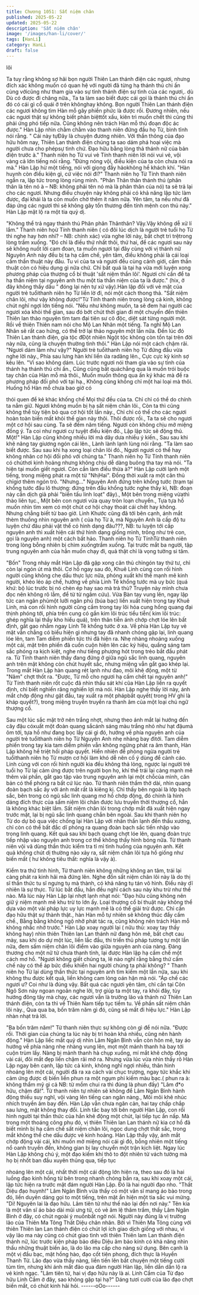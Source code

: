 ```yaml
---
title: Chương 1051: Sất niệm chân
published: 2025-05-22
updated: 2025-05-22
description: 'Sất niệm chân'
image: '/images/han-li/cover/'
tags: [HanLi]
category: HanLi
draft: false
---
```


lôi

Ta tuy rằng không sợ hãi bọn người Thiên Lan thánh điện các
ngươi, nhưng đích xác không muốn có quan hệ với người đã
từng hạ thánh thú chi ấn cùng vớicũng như tham gia vào sự tình
thánh điện sự tình của các ngươi,. dù Dù có được đi chăng nữa.,
Ta ta làm sao biết được cái gọi là thánh thú chi ấn đó có cái gì cổ
quái ở trên khônghay không. Bọn người Thiên Lan thánh điện các
ngươi không tìm Hàn mỗ gây phiền phức là được rồi. Đương
nhiên, nếu các ngươi thật sự không biết phân biệttốt xấu, kiên trì
muốn chết thì cũng thì phải ứng phó tiếp nữa. Cũng không nên
trách Hàn mỗ thủ đoạn độc ác được." Hàn Lập nhìn chằm chằm
vào thanh niên đứng đầu họ Từ, bình tĩnh nói rằng.
" Cái này tựĐây là chuyện đương nhiên. Với thần thông của đạo
hữu hôm nay, Thiên Lan thánh điện chúng ta sao dám phá hoại
việc mà người chưa cho phépsự tình chứ. Đạo hữu bằng lòng thả
thánh nữ của bản điện trước à." Thanh niên họ Từ vui vẻ Tính
thanh niên lời nói vui vẻ, vội vàng cả lớn tiếng nói rằng.
"Đừng nóng vội, điều kiện của ta còn chưa nói ra mà." Hàn Lập
hừ một tiếng, nói với giọng đầy hảokhông hề khách khí.
"Hàn huynh còn điều kiện gì, cứ việc nói đi?" Thanh niên họ Từ
Tính thanh niên ngẩn ra, lập tức trong lòng rùng mình.
"Phân Thân thân thánh thú (phân thân là tên nó à – NB: không
phải tên nó mà là phân thân của nó) ta sẽ trả lại cho các ngươi.
Nhưng điều chuyện này không phải có khả năng lập tức làm
được, đại khái là ta còn muốn chờ thêm ít năm nữa. Yên tâm, ta
nếu như đã đáp ứng các ngươi thì sẽ không gây tổn thương đến
tính mệnh con thú này." Hàn Lập mặt lộ ra một tia quỷ dị.

"Không thể trả ngay thánh thú Phân phân Thânthân? Vậy.Vậy
không dễ xử lí lắm." Thanh niên họừ Tính thanh niên ( có đôi lúc
dịch là người trẻ tuổi họ Từ thì nghe hay hơn nhỉ? – NB: chính
xác) vừa nghe lời này, bất chợt trì trệtrong lòng trầm xuống.
"Đó chỉ là điều thứ nhất thôi, thứ hai, để các ngươi sau này sẽ
không nuốt lời cam đoan, ta muốn ngươi tại đây cùng với vị thánh
nữ Nguyên Anh này đều bị ta hạ cấm chế, yên tâm, điều không
phải là cái loại cấm thần thuật này đâu. Tu vi của ta và ngươi đều
cùng cảnh giới, cấm thần thuật còn có hiệu dụng gì nữa chứ. Chỉ
bất quá là tại hạ vừa mới luyện xong phương pháp của thượng cổ
bí thuật 'sất niệm thần lôi'. Ngươi chỉ cần để ta hạ thần niệm tại
nguyên anh thu một tia thần niệm của ta là được." (hix, ở đây
không thấy dấu " đóng lại nên tự xử vậy).Hàn lập đối với vẻ mặt
của người trẻ tuổithanh niên họ Từ liền lờ đi, nói một cách thong
thả.
"Sất niệm chân lôi, như vậy không được!"Từ Tính thanh niên
trong lòng cả kinh, không chút nghĩ ngợi lớn tiếng nói.
"Nếu như không muốn, ta sẽ đem hai người các ngươi xóa khỏi
thế gian, sau đó bớt chút thời gian đi một chuyến đến thiên Thiên
lan thảo nguyên tìm tam đại tiên sư cô độc, diệt sát từng người
một. Rồi về thiên Thiên nam nói cho Mộ Lan Nhân một tiếng. Ta
nghĩ Mộ Lan Nhân sẽ rất cao hứng, có thể trở lại thảo nguyên một
lần nữa.
Đến lúc đó Thiên Lan thánh điện, gia tộc đĐột nhiên Ngột tộc
không còn tồn tại trên đời này nữa, cũng là chuyện thường tình
thôi." Hàn Lập nói một cách chậm rãi.
"Ngươi dám làm như vậy?" Người trẻ tuổithanh niên họ Từ đứng
đầu vừa nghe lời này., Phía sau lưng hàn khí liền ứa radâng lên.,
Cực cực kỳ kinh sợ kêu lên.
"Vì sao không dám. Lúc trước ngươi nói tham gia vào sự tình của
thánh hạ thánh thú chi ấn., Cũng cũng bất quáchẳng qua là muốn
trói buộc tay chân của Hàn mỗ mà thôi., Muốn muốn thông qua ấn
ký khác mà đề ra phương pháp đối phó với tại hạ., Không cũng
không chỉ một hai loại mà thôi. Huống hồ Hàn mỗ chưa bao giờ có

thói quen để kẻ khác khống chế Mọi thứ đều của ta. Chỉ chỉ có thể
do chính ta nắm giữ. Ngươi không muốn bị hạ sất niệm chân lôi.,
Còn ta thì cũng không thể tùy tiện bỏ qua cơ hội tốt lần này., Chỉ
chỉ có thể cho các ngươi hoàn toàn biến mất khỏi thế gian này
thôi. Thôi được rồi., Ta ta sẽ cho ngươi một cơ hội sau cùng. Ta
sẽ đếm năm tiếng. Ngươi còn không chịu mở miệng đồng ý. Ta
coi như ngươi cự tuyệt điều kiện đó., Lập lập tức sẽ động thủ.
Một!" Hàn Lập cũng không nhiều lời mà dây dưa nhiều ý kiến.,
Sau sau khi khẽ nâng tay giương ngón cái lên., Lành lành lạnh
lùng nói rằng.
"Ta làm sao biết được. Sau sau khi hạ xong loại chân lôi đó.,
Ngươi ngươi có thể hay không nhân cơ hội đối phó với chúng ta."
Thanh niên họ Từ Tính thanh niên có chúthơi kinh hoảng nhưng
không chịu dễ dàng buông tha tay mà nói.
"Ta hiện tại muốn giết ngươi. Còn cần làm điều thừa à?" Hàn Lập
cười lạnh một tiếng, trong miệng phát ra một từ "NhịHai". Đồng
thời xuất ra một căn thủ chỉgiơ thêm ngón trỏ.
"Nhưng..." Nguyên Anh đứng trên khổng tước (trạm tại khổng
tước đầu lô thượng: đứng trên đầu khổng tước nghe thấy kì, NB:
đoạn này cần dịch giả phải "biến tấu linh loạt" đây)., Một bên
trong miệng vừathì thào liên tục., Một bên con ngươi vừa quay
tròn loạn chuyển., Tựa tựa hồ muốn nhìn tìm xem có một chút cơ
hội chạy thoát cái chết hay không.
Nhưng chẳng biết từ bao giờ. Linh Khước cũng đã tới bên cạnh,
ánh mắt thèm thuồng nhìn nguyên anh ( của họ Từ à, mà Nguyên
Anh là cấp độ tu luyện chứ đâu phải vật thể có hình dạng đâu???,
NB: tu luyện tới cấp nguyên anh thì xuất hiện cái thứ hình dạng
giống mình, trông như trẻ con, gọi là nguyên anh) một cách bất
hảo.
Thanh niên họ Từ TínhTừ thanh niên trong lòng bỗng nhiên bị
chìm xuốngtrầm xuống.
Tại trước mắt ba người, tập trung nguyên anh của hắn muốn
chạy đi, quả thật chỉ là vọng tưởng si tâm.

"Bốn"
Trong nháy mắt Hàn Lập đã gập xong căn thủ chỉngón tay thứ tư,
chỉ còn lại ngón út mà thôi.
Cơ hồ ngay sau đó, Khuê Linh cùng con rối hình người cũng
không che dấu thực lực nữa, phóng xuất khí thế mạnh mẽ kinh
người, khéo léo áp chế, hướng về phía Linh Tê khổng tước mà uy
bức (quá khứ: bộ lúc trước bị nó chèn ép hay sao mà trả thù?
Truyện này mình chưa đọc nên không rõ lắm, để từ từ ngâm
cứu).
Vừa Bàn tay vung lên, ngay lập tức can ngân phủmột lưỡi ngân
phủ (búa bạc) liền xuất hiện trong tay Khuê Linh, mà con rối hình
người cũng cầm trong tay lôi hỏa cung hồng quang đại thịnh
phóng tới, phía trên cung có gắn kim lôi trúc tiểu tiễn( kim lôi trúc:
ghép nghĩa lại thấy kho hiểu quá), trên thân tiễn ánh chớp chợt
lóe lên bất định, gắt gao nhắm ngay Linh Tê khổng tước ở xa.
Về phía Hàn Lập tuy vẻ mặt vẫn chẳng có biểu hiện gì nhưng tay
đã nhanh chóng gập lại, linh quang lóe lên, tam Tam diễm phiến
tức thì đã hiện ra. Nhẹ nhàng nhoáng xuống một cái, mặt trên
phiến đã cuồn cuộn hiện lên các ký hiệu, quầng sáng tam sắc
phóng ra kịch kiệt, nghe như tiếng phượng hót trong trẻo bắt đầu
phát ra.
Từ Tính thanh niên thấy đang đứng ở giữa ngũ sắc linh quang,
nguyên anh trên mặt không còn chút huyết sắc, nhưng miệng vẫn
gắt gao khép lại.
Trong mắt Hàn Lập hàn quang rét lạnh như đao, môi khẽ động,
một từ "Năm" chợt thốt ra.
"Được, Từ mỗ cho ngươi hạ cấm chết tại nguyên anh!" Từ Tính
thanh niên rốt cuộc đã nhìn thấu sát khí cũa Hàn Lập liền ra quyết
định, chỉ biết nghiến răng nghiến lợi mà nói.
Hàn Lập nghe thấy lời này, ánh mắt chớp động như gật đầu, tay
xuất ra một phápbắt quyết( trong HV ghi là kháp quyết?), trong
miệng truyền truyền ra thanh âm của một loại chú ngữ thượng cổ.

Sau một lúc sắc mặt trở nên trắng nhợt, nhưng theo ánh mắt lại
hướng đến cây đậu cóxuất một đoàn quang sắcánh sáng màu
trắng nhỏ như hạt đậumà ôm tới, tựa hồ như đang bọc lấy cái gì
đó, hướng về phía nguyên anh của người trẻ tuổithanh niên họ
Từ Nguyên Anh nhẹ nhàng bay đitới.
Tam diễm phiến trong tay kia tam diễm phiến vẫn không ngừng
phát ra âm thanh, Hàn Lập không hề triệt hồi pháp quyết.
Hiển nhiên để phòng ngừa người trẻ tuổithanh niên họ Từ mượn
cơ hội làm khó dễ nên cố ý dùng để cảnh cáo.
Linh cùng với con rối hình người kia đều không thả lỏng, ngược
lại người trẻ tuổi họ Từ lại cảm ứng được trên người bọn họ, khí
thế trái lại càng mạnh mẽ thêm vài phần, gắt gao tập vào trung
nguyên anh lại một chỗcủa mình, căn bản có thể phóng ra bất cứ
lúc nào.
Từ thanh niên thầm thở dài, nhìn quang đoàn bạch sắc ấy với
ánh mắt rất là kiêng kị. Chỉ thấy bên ngoài là lớp bạch sắc, bên
trong có ngũ sắc linh quang mơ hồ chớp động, đó chính là hình
dáng đích thực của sấm niệm lôi chân được lưu truyền thời
thượng cổ, hẳn là không khác biệt lắm.
Sất niệm chân lôi trong chớp mắt đã xuất hiện ngay trước mặt, lại
bị ngũ sắc linh quang chắn bên ngoài. Sau khi thanh niên họ Từ
do dự bỏ qua việc chống lại Hàn Lập với nhãn thần lạnh đến thấu
xương, chỉ còn có thể bất đắc dĩ phóng ra quang đoàn bạch sắc
tiến nhập vào trong linh quang.
Kết quả sau khi bạch quang chợt lóe lên, quang đoàn trực tiếp
nhập vào nguyên anh trong cơ thể không thấy hình bóng nữa.
Từ thanh niên vội vã dùng thần thức kiểm tra tỉ mỉ tình huống của
nguyên anh.
Kết quả không chút dị thường nào xảy ra, sất niệm chân lôi tựa
hồ giống như biến mất ( hư không tiêu thất: nghĩa là vậy à).

Kiểm tra thử tình hình, Từ thanh niên không những không an tâm,
trái lại càng phát ra kinh hãi mà đứng lên.
Nghe đồn sất niệm chân lôi này là do thị sĩ thần thức tu sĩ ngưng
tụ mà thành, có khả năng tụ tán vô hình. Điều này dĩ nhiên là sự
thực.
Từ lúc bắt đầu, hắn đều nghĩ cách sau này khu trừ như thế nào.
Mà lúc này Hàn Lập lại nhợt lạnh nhạt nói:
"Đạo hữu cũng không nên giữ ý niệm mạnh mẽ khu trừ to lớn ấy.
Loại thượng cổ bí thuật này không thể dựa vào một vài pháp lực
uy lực mạnh mẽ là có thể giải trừ được. Chỉ cần đạo hữu thật sự
thành thật., hàn Hàn mỗ tự nhiên sẽ không thúc đẩy cấm chế.,
Bằng bằng không ngộ nhỡ phát tác ra, cũng không nên trách Hàn
mỗ không nhắc nhở trước."
Hàn Lập xoay người lại ( nữu thủ: xoay tay thấy không hay) nhìn
thiên Thiên lan Lan thánh nữ đang hôn mê, bất chợt cau mày, sau
khi do dự một lúc, liền lắc đầu, thi triển thủ pháp tương tự một lần
nữa, đem sấm niệm chân lôi điểm vào giữa nguyên anh của
nàng.
Đáng thương cho một nữ tử chưa thanh tỉnh, lại được Hàn lập hạ
cấm chế một cách mơ hồ.
"Ngươi không giết chúng ta, lẽ nào nghĩ rằng bằng thứ cấm chế
này có thể áp bức điều khiển hai người chúng ta phải không? "
Thanh niên họ Từ lại dùng thần thức tại nguyên anh tìm kiếm một
lần nữa, sau khi không thu được kết quả, liền không cam lòng
oán hận mà nói.
"Áp chế các ngươi ư? Coi như là đúng vậy. Bất quá các ngươi yên
tâm, chỉ cần tại Côn Ngô Sơn này ngoan ngoãn nghe lời, trợ giúp
ta một tay, ra khỏi đây, tùy hướng đông tây mà chạy, các ngươi
vẫn là trưởng lão và thánh nữ Thiên Lan thánh điện, còn ta thì về
Thiên Nam tiếp tục tiềm tu. Về phần sất niệm chân lôi này., Qua
qua ba, bốn trăm năm gì đó, cũng sẽ mất đi hiệu lực." Hàn Lập
nhàn nhạt trả lời.

"Ba bốn trăm năm!" Từ thanh niên thực sự không còn gì để nói
nữa.
"Được rồi.
Thời gian của chúng ta lúc này bị trì hoàn khá nhiều, cũng nên
hành động." Hàn Lập liếc mắt quỷ dị nhìn Lâm Ngân Bình vẫn còn
hôn mê, tay áo hướng về phía nàng nhẹ nhàng vung lên, mọt một
mảnh thanh hà bay tới cuộn trùm lấy.
Nàng bị mảnh thanh hà chụp xuống, mí mắt khẽ chớp động vài
cái, đôi mắt đẹp liền chậm rãi mở ra. Nhưng vừa lúc vừa nhìn
thấy rõ Hàn Lập ngay bên cạnh, lập tức cả kinh, không nghĩ ngợi
nhiều, thân hình nhoáng lên một cái, người đã ra xa cách vài chục
trượng, ngay tức khắc khi cảm ứng được dị biến liền phun ra một
ngụm phi kiếm màu bạc.( phun ra à: không thẩm mỹ gì cả NB: từ
mồm chui ra thì đúng là phun đấy)
"Lâm đ*o hữu, chậm đã!". Từ thanh niên tự nhiên sẽ không để
Lâm Ngân Bình hành động thiếu suy nghĩ, vội vàng lên tiếng can
ngăn nàng., Môi môi khẽ nhúc nhích truyền âm bay đến.
Hàn Lập vẫn chưa ngăn cản, hai tay chấp chắp sau lưng, mặt
không thay đổi.
Linh tắc bay tới bên người Hàn Lập, con rối hình người tại thần
thức của hắn khẽ động một chút, lại tiếp tục ẩn nấp.
Mà trong một thoáng công phu đó, vị thiên Thiên lan Lan thánh nữ
kia cơ hồ đã biết mình bị hạ cấm chế sất niệm chân lôi, ngọc
dung chợt thất sắc, trong mắt không thể che dấu được vẻ kinh
hoảng.
Hàn Lập thấy vậy, ánh mắt chớp động vài cái, khi muốn mở
miệng nói cái gì đó, bỗng nhiên một tiếng nổ oanh truyền đến,
không gian bị lay chuyển một trận kịch liệt.
Ngay lúc Hàn Lập không chú ý, một đạo kiếm khí thô to đột nhiên
từ vách tường mà họ bị nhốt ban đầu xuyên thủng qua, tiếp tục

nhoáng lên một cái, nhất thời một cái động lớn hiện ra, theo sau
đó là hai luồng đạo kinh hồng từ bên trong nhanh chóng bắn ra,
sau khi xoay một cái, lập tức hiện ra trước mặt đám người Hàn
Lập. Đó là hai người đạo nho.
"Thất Diệu đạo huynh!" Lâm Ngân Bình vừa thấy có một văn sĩ
mang áo bào trong đó, liền duyên dáng gọi to một tiếng, trên mặt
ẩn hiện một tia sắc vui mừng.
"Di! Nguyên lai là đạo hữu. Lâm tiên tử như thế nào lại đến nơi
này." Tên kia là một văn sĩ áo bào dài mũi ưng tử, có vẻ âm lệ
thâm trầm, thấy Lâm Ngân Bình ở đây, có chút ngoài ý muốnbất
ngờ nói.
Người này đúng là vị trưởng lão của Thiên Ma Tông Thất Diệu
chân nhân. Bởi vì Thiên Ma Tông cùng với thiên Thiên lan Lan
thánh điện có chút lợi ích giao dịch giống với nhau, vì vậy lão ma
này cũng có chút giao tình với thiên Thiên lam Lan thánh điện
thánh nữ, lúc trước kiện pháp bảo diệu Diệu âm bảo kính có khả
năng nhìn thấu những thuật biến ảo, là do lão ma cấp cho nàng
sử dụng.
Bên cạnh là một vị đầu bạc, mặt hồng hào, đạo cốt tiên phong,
đích thực là Huyền Thanh Tử. Lão đạo vừa thấy nàng, liền tiến
lên bắt chuyện một tiếng cười tủm tỉm, nhưng khi ánh mắt đảo
qua đám người Hàn lập, liền dần dần lộ ra vẻ kinh ngạc.
"Lâm tiên tử, hai vị đạo hữu này là ai. Linh Cầm của Từ đạo hữu
Linh Cầm ở đây, sao không gặp tại hạ?" Dáng tươi cười của lão
đạo chợt biến mất, có chút kinh hãi hỏi.
------oOo------
